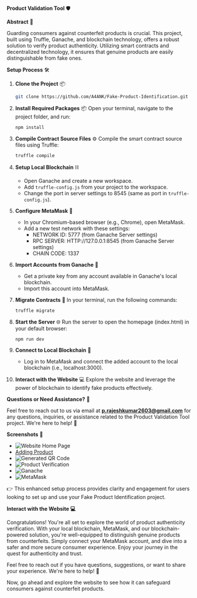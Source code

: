 **Product Validation Tool** 🛡️

**Abstract** 🚀

Guarding consumers against counterfeit products is crucial. This project, built using Truffle, Ganache, and blockchain technology, offers a robust solution to verify product authenticity. Utilizing smart contracts and decentralized technology, it ensures that genuine products are easily distinguishable from fake ones.

**Setup Process** 🛠️

1. **Clone the Project** 📦
   ```bash
   git clone https://github.com/A4ANK/Fake-Product-Identification.git
   ```

2. **Install Required Packages** 📦
   Open your terminal, navigate to the project folder, and run:
   ```bash
   npm install
   ```

3. **Compile Contract Source Files** ⚙️
   Compile the smart contract source files using Truffle:
   ```bash
   truffle compile
   ```

4. **Setup Local Blockchain** ⛓️
   - Open Ganache and create a new workspace.
   - Add `truffle-config.js` from your project to the workspace.
   - Change the port in server settings to 8545 (same as port in `truffle-config.js`).

5. **Configure MetaMask** 🦊
   - In your Chromium-based browser (e.g., Chrome), open MetaMask.
   - Add a new test network with these settings:
     - NETWORK ID: 5777 (from Ganache Server settings)
     - RPC SERVER: HTTP://127.0.0.1:8545 (from Ganache Server settings)
     - CHAIN CODE: 1337

6. **Import Accounts from Ganache** 💼
   - Get a private key from any account available in Ganache's local blockchain.
   - Import this account into MetaMask.

7. **Migrate Contracts** 🚀
   In your terminal, run the following commands:
   ```bash
   truffle migrate
   ```

8. **Start the Server** 🌐
   Run the server to open the homepage (index.html) in your default browser:
   ```bash
   npm run dev
   ```

9. **Connect to Local Blockchain** 🔗
   - Log in to MetaMask and connect the added account to the local blockchain (i.e., localhost:3000).

10. **Interact with the Website** 💻
   Explore the website and leverage the power of blockchain to identify fake products effectively.

**Questions or Need Assistance?** 🤔

Feel free to reach out to us via email at **p.rajeshkumar2603@gmail.com** for any questions, inquiries, or assistance related to the Product Validation Tool project. We're here to help! 📧

**Screenshots** 📸

- ![Website Home Page](https://github.com/scattershott/Product-Validation-Tool/assets/147977105/4bb6e634-b166-4217-b957-6e217b15f4b1)
- [Adding Product](https://github.com/scattershott/Product-Validation-Tool/assets/147977105/aee35f70-b3eb-4e50-b01a-2cdcbe51186b)
- ![Generated QR Code](https://github.com/scattershott/Product-Validation-Tool/assets/147977105/6d7b0cc7-007a-4600-95a1-a7fb7f72e894)
- ![Product Verification](https://github.com/scattershott/Product-Validation-Tool/assets/147977105/0ec60b43-31dd-43ed-801a-aae34896632b)
- ![Ganache](https://github.com/scattershott/Product-Validation-Tool/assets/147977105/c8399a26-8b5e-4b3d-a6e6-c959831db17d)
- ![MetaMask](https://github.com/scattershott/Product-Validation-Tool/assets/147977105/b42202f2-af62-48ce-aeeb-4b939d98203e)

👉 This enhanced setup process provides clarity and engagement for users looking to set up and use your Fake Product Identification project.

**Interact with the Website 💻**

Congratulations! You're all set to explore the world of product authenticity verification. With your local blockchain, MetaMask, and our blockchain-powered solution, you're well-equipped to distinguish genuine products from counterfeits. Simply connect your MetaMask account, and dive into a safer and more secure consumer experience. Enjoy your journey in the quest for authenticity and trust.

Feel free to reach out if you have questions, suggestions, or want to share your experience. We're here to help! 📧

Now, go ahead and explore the website to see how it can safeguard consumers against counterfeit products.
